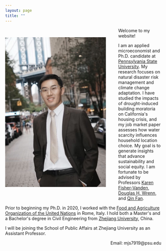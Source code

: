 ```yaml
---
layout: page
title: ""
---
```


<img src="Profile_new.JPG" alt="Profile Picture" style="float: left; margin: 30px 40px 35px 0; width: 325px; height: auto;"/>

Welcome to my website!

I am an applied microeconomist and Ph.D. candidate at [Pennsylvania State University](https://www.psu.edu/). My research focuses on natural disaster risk management and climate change adaptation. I have studied the impacts of drought-induced building moratoria on California's housing crisis, and my job market paper assesses how water scarcity influences household location choice. My goal is to generate insights that advance sustainability and social equity. I am fortunate to be advised by Professors [Karen Fisher-Vanden](https://aese.psu.edu/directory/kaf26), [Douglas H. Wrenn](https://aese.psu.edu/directory/dhw121), and [Qin Fan](https://craig.fresnostate.edu/about/directory/econ/fan-qin.html).

Prior to beginning my Ph.D. in 2020, I worked with the [Food and Agriculture Organization of the United Nations](https://www.fao.org/home/en) in Rome, Italy. I hold both a Master's and a Bachelor's degree in Civil Engineering from [Zhejiang University](https://www.zju.edu.cn/english/), China.  

I will be joining the School of Public Affairs at Zhejiang University as an Assistant Professor.



<div style="text-align: right;">
    Email: mjs7919@psu.edu
</div>
